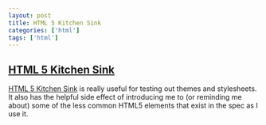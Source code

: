```yaml
---
layout: post
title: HTML 5 Kitchen Sink
categories: ['html']
tags: ['html']
---
```


## [HTML 5 Kitchen Sink](https://github.com/dbox/html5-kitchen-sink)

[HTML 5 Kitchen Sink](https://github.com/dbox/html5-kitchen-sink) is really useful for testing out themes and stylesheets. It also has the helpful side effect of introducing me to (or reminding me about) some of the less common HTML5 elements that exist in the spec as I use it.
